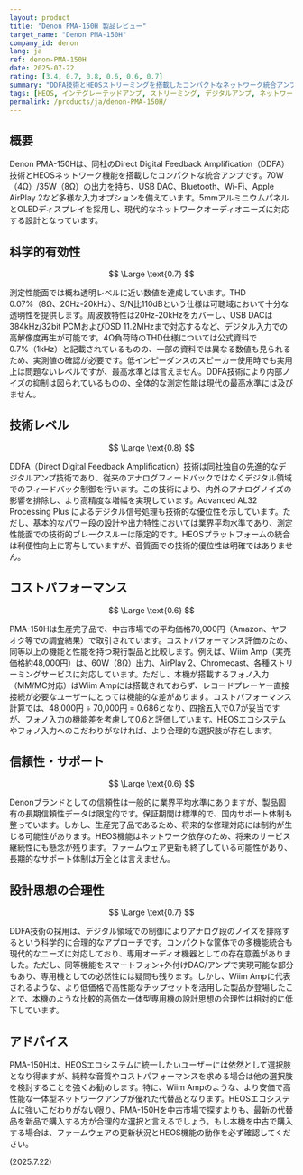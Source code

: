 ```yaml
---
layout: product
title: "Denon PMA-150H 製品レビュー"
target_name: "Denon PMA-150H"
company_id: denon
lang: ja
ref: denon-PMA-150H
date: 2025-07-22
rating: [3.4, 0.7, 0.8, 0.6, 0.6, 0.7]
summary: "DDFA技術とHEOSストリーミングを搭載したコンパクトなネットワーク統合アンプ。測定性能は妥当だが、より安価で高性能な代替品の登場によりコストパフォーマンスに課題がある。"
tags: [HEOS, インテグレーテッドアンプ, ストリーミング, デジタルアンプ, ネットワークオーディオ]
permalink: /products/ja/denon-PMA-150H/
---
```

## 概要

Denon PMA-150Hは、同社のDirect Digital Feedback Amplification（DDFA）技術とHEOSネットワーク機能を搭載したコンパクトな統合アンプです。70W（4Ω）/35W（8Ω）の出力を持ち、USB DAC、Bluetooth、Wi-Fi、Apple AirPlay 2など多様な入力オプションを備えています。5mmアルミニウムパネルとOLEDディスプレイを採用し、現代的なネットワークオーディオニーズに対応する設計となっています。

## 科学的有効性

$$ \Large \text{0.7} $$

測定性能面では概ね透明レベルに近い数値を達成しています。THD 0.07%（8Ω、20Hz-20kHz）、S/N比110dBという仕様は可聴域において十分な透明性を提供します。周波数特性は20Hz-20kHzをカバーし、USB DACは384kHz/32bit PCMおよびDSD 11.2MHzまで対応するなど、デジタル入力での高解像度再生が可能です。4Ω負荷時のTHD仕様については公式資料で0.7%（1kHz）と記載されているものの、一部の資料では異なる数値も見られるため、実測値の確認が必要です。低インピーダンスのスピーカー使用時でも実用上は問題ないレベルですが、最高水準とは言えません。DDFA技術により内部ノイズの抑制は図られているものの、全体的な測定性能は現代の最高水準には及びません。

## 技術レベル

$$ \Large \text{0.8} $$

DDFA（Direct Digital Feedback Amplification）技術は同社独自の先進的なデジタルアンプ技術であり、従来のアナログフィードバックではなくデジタル領域でのフィードバック制御を行います。この技術により、内外のアナログノイズの影響を排除し、より高精度な増幅を実現しています。Advanced AL32 Processing Plus によるデジタル信号処理も技術的な優位性を示しています。ただし、基本的なパワー段の設計や出力特性においては業界平均水準であり、測定性能面での技術的ブレークスルーは限定的です。HEOSプラットフォームの統合は利便性向上に寄与していますが、音質面での技術的優位性は明確ではありません。

## コストパフォーマンス

$$ \Large \text{0.6} $$

PMA-150Hは生産完了品で、中古市場での平均価格70,000円（Amazon、ヤフオク等での調査結果）で取引されています。コストパフォーマンス評価のため、同等以上の機能と性能を持つ現行製品と比較します。例えば、Wiim Amp（実売価格約48,000円）は、60W（8Ω）出力、AirPlay 2、Chromecast、各種ストリーミングサービスに対応しています。ただし、本機が搭載するフォノ入力（MM/MC対応）はWiim Ampには搭載されておらず、レコードプレーヤー直接接続が必要なユーザーにとっては機能的な差があります。コストパフォーマンス計算では、48,000円 ÷ 70,000円 = 0.686となり、四捨五入で0.7が妥当ですが、フォノ入力の機能差を考慮して0.6と評価しています。HEOSエコシステムやフォノ入力へのこだわりがなければ、より合理的な選択肢が存在します。

## 信頼性・サポート

$$ \Large \text{0.6} $$

Denonブランドとしての信頼性は一般的に業界平均水準にありますが、製品固有の長期信頼性データは限定的です。保証期間は標準的で、国内サポート体制も整っています。しかし、生産完了品であるため、将来的な修理対応には制約が生じる可能性があります。HEOS機能はネットワーク依存のため、将来のサービス継続性にも懸念が残ります。ファームウェア更新も終了している可能性があり、長期的なサポート体制は万全とは言えません。

## 設計思想の合理性

$$ \Large \text{0.7} $$

DDFA技術の採用は、デジタル領域での制御によりアナログ段のノイズを排除するという科学的に合理的なアプローチです。コンパクトな筐体での多機能統合も現代的なニーズに対応しており、専用オーディオ機器としての存在意義がありました。ただし、同等機能をスマートフォン+外付けDAC/アンプで実現可能な部分もあり、専用機としての必然性には疑問も残ります。しかし、Wiim Ampに代表されるような、より低価格で高性能なチップセットを活用した製品が登場したことで、本機のような比較的高価な一体型専用機の設計思想の合理性は相対的に低下しています。

## アドバイス

PMA-150Hは、HEOSエコシステムに統一したいユーザーには依然として選択肢となり得ますが、純粋な音質やコストパフォーマンスを求める場合は他の選択肢を検討することを強くお勧めします。特に、Wiim Ampのような、より安価で高性能な一体型ネットワークアンプが優れた代替品となります。HEOSエコシステムに強いこだわりがない限り、PMA-150Hを中古市場で探すよりも、最新の代替品を新品で購入する方が合理的な選択と言えるでしょう。もし本機を中古で購入する場合は、ファームウェアの更新状況とHEOS機能の動作を必ず確認してください。

(2025.7.22)
